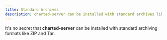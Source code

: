 ```yaml
---
title: Standard Archives
description: charted-server can be installed with standard archives like ZIP and Tar through Noelware's Artifacts Registry
---
```


It's no secret that **charted-server** can be installed with standard archiving formats like ZIP and Tar.
